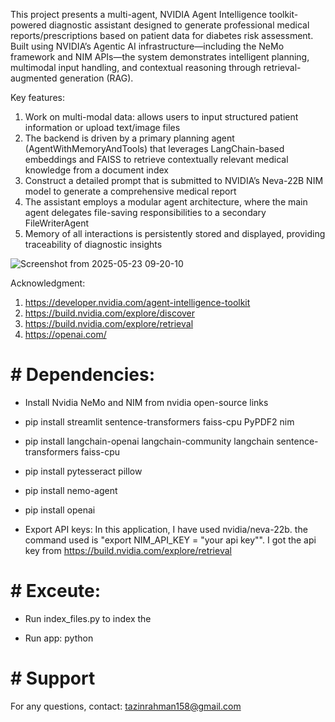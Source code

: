 This project presents a multi-agent, NVIDIA Agent Intelligence toolkit-powered diagnostic assistant designed to generate professional medical reports/prescriptions based on patient data for diabetes risk assessment. Built using NVIDIA’s Agentic AI infrastructure—including the NeMo framework and NIM APIs—the system demonstrates intelligent planning, multimodal input handling, and contextual reasoning through retrieval-augmented generation (RAG).

Key features:
1. Work on multi-modal data: allows users to input structured patient information or upload text/image files
2. The backend is driven by a primary planning agent (AgentWithMemoryAndTools) that leverages LangChain-based embeddings and FAISS to retrieve contextually relevant medical knowledge from a document index
3. Construct a detailed prompt that is submitted to NVIDIA’s Neva-22B NIM model to generate a comprehensive medical report
4. The assistant employs a modular agent architecture, where the main agent delegates file-saving responsibilities to a secondary FileWriterAgent
5.  Memory of all interactions is persistently stored and displayed, providing traceability of diagnostic insights

![Screenshot from 2025-05-23 09-20-10](https://github.com/user-attachments/assets/72c03f22-ebed-4224-889d-c20fc3a333f8)


 Acknowledgment:
 1. https://developer.nvidia.com/agent-intelligence-toolkit
 2. https://build.nvidia.com/explore/discover
 3. https://build.nvidia.com/explore/retrieval
 4. https://openai.com/


# # Dependencies:
* Install Nvidia NeMo and NIM from nvidia open-source links
* pip install streamlit sentence-transformers faiss-cpu PyPDF2 nim
* pip install langchain-openai langchain-community langchain sentence-transformers faiss-cpu
* pip install pytesseract pillow
* pip install nemo-agent
* pip install openai

* Export API keys: In this application, I have used nvidia/neva-22b. the command used is "export NIM_API_KEY = "your api key"". I got the api key from https://build.nvidia.com/explore/retrieval

# # Exceute:
* Run index_files.py to index the

* Run app: python 

# # Support
For any questions, contact: tazinrahman158@gmail.com
